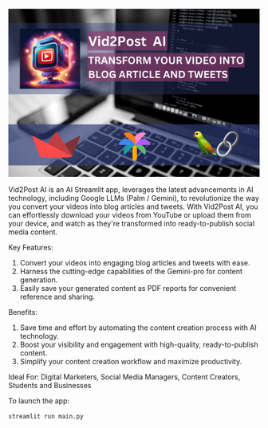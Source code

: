 ![<img src="./files/logo.png" width="10"/>](./files/banner.png)

Vid2Post AI is an AI Streamlit app, leverages the latest advancements in AI technology, including Google LLMs (Palm / Gemini), to revolutionize the way you convert your videos into blog articles and tweets. With Vid2Post AI, you can effortlessly download your videos from YouTube or upload them from your device, and watch as they're transformed into ready-to-publish social media content.

Key Features:
1. Convert your videos into engaging blog articles and tweets with ease.
2. Harness the cutting-edge capabilities of the Gemini-pro for content generation.
4. Easily save your generated content as PDF reports for convenient reference and sharing.

Benefits:
1. Save time and effort by automating the content creation process with AI technology.
2. Boost your visibility and engagement with high-quality, ready-to-publish content.
3. Simplify your content creation workflow and maximize productivity.

Ideal For: Digital Marketers, Social Media Managers, Content Creators, Students and Businesses

To launch the app:
```
streamlit run main.py
```
